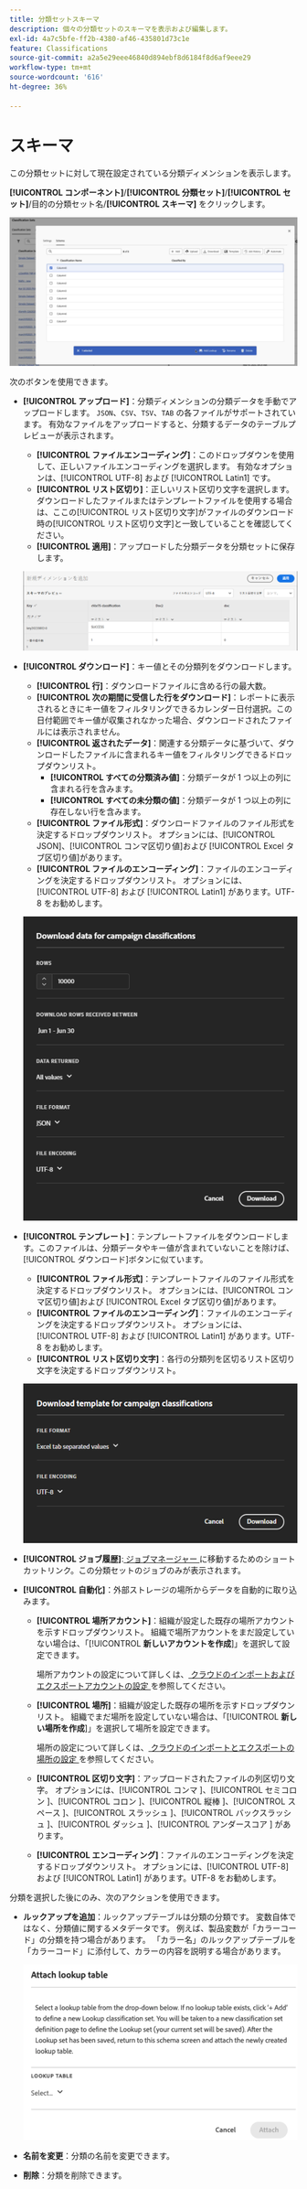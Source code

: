 ```yaml
---
title: 分類セットスキーマ
description: 個々の分類セットのスキーマを表示および編集します。
exl-id: 4a7c5bfe-ff2b-4380-af46-435801d73c1e
feature: Classifications
source-git-commit: a2a5e29eee46840d894ebf8d6184f8d6af9eee29
workflow-type: tm+mt
source-wordcount: '616'
ht-degree: 36%

---
```


# スキーマ

この分類セットに対して現在設定されている分類ディメンションを表示します。

**[!UICONTROL コンポーネント]**/**[!UICONTROL 分類セット]**/**[!UICONTROL セット]**/目的の分類セット名/**[!UICONTROL スキーマ]** をクリックします。

![ 分類セットスキーマ UI](../../assets/classification-set-schema.png)

次のボタンを使用できます。

<!--* **[!UICONTROL Add]**: Adds an empty row so that you can add a classification dimension to the schema.-->
* **[!UICONTROL アップロード]**：分類ディメンションの分類データを手動でアップロードします。 `JSON`、`CSV`、`TSV`、`TAB` の各ファイルがサポートされています。 有効なファイルをアップロードすると、分類するデータのテーブルプレビューが表示されます。
   * **[!UICONTROL ファイルエンコーディング]**：このドロップダウンを使用して、正しいファイルエンコーディングを選択します。 有効なオプションは、[!UICONTROL UTF-8] および [!UICONTROL Latin1] です。
   * **[!UICONTROL リスト区切り]**：正しいリスト区切り文字を選択します。 ダウンロードしたファイルまたはテンプレートファイルを使用する場合は、ここの[!UICONTROL リスト区切り文字]がファイルのダウンロード時の[!UICONTROL リスト区切り文字]と一致していることを確認してください。
   * **[!UICONTROL 適用]**：アップロードした分類データを分類セットに保存します。

  ![ 分類セットのアップロード ](../../assets/classification-set-upload.png)

* **[!UICONTROL ダウンロード]**：キー値とその分類列をダウンロードします。
   * **[!UICONTROL 行]**：ダウンロードファイルに含める行の最大数。
   * **[!UICONTROL 次の期間に受信した行をダウンロード]**：レポートに表示されるときにキー値をフィルタリングできるカレンダー日付選択。この日付範囲でキー値が収集されなかった場合、ダウンロードされたファイルには表示されません。
   * **[!UICONTROL 返されたデータ]**：関連する分類データに基づいて、ダウンロードしたファイルに含まれるキー値をフィルタリングできるドロップダウンリスト。
      * **[!UICONTROL すべての分類済み値]**：分類データが 1 つ以上の列に含まれる行を含みます。
      * **[!UICONTROL すべての未分類の値]**：分類データが 1 つ以上の列に存在しない行を含みます。
   * **[!UICONTROL ファイル形式]**：ダウンロードファイルのファイル形式を決定するドロップダウンリスト。 オプションには、[!UICONTROL JSON]、[!UICONTROL コンマ区切り値]および [!UICONTROL Excel タブ区切り値]があります。
   * **[!UICONTROL ファイルのエンコーディング]**：ファイルのエンコーディングを決定するドロップダウンリスト。 オプションには、[!UICONTROL UTF-8] および [!UICONTROL Latin1] があります。UTF-8 をお勧めします。

  ![ 分類セットのダウンロード ](../../assets/classification-set-download.png)

* **[!UICONTROL テンプレート]**：テンプレートファイルをダウンロードします。このファイルは、分類データやキー値が含まれていないことを除けば、[!UICONTROL ダウンロード]ボタンに似ています。
   * **[!UICONTROL ファイル形式]**：テンプレートファイルのファイル形式を決定するドロップダウンリスト。 オプションには、[!UICONTROL コンマ区切り値]および [!UICONTROL Excel タブ区切り値]があります。
   * **[!UICONTROL ファイルのエンコーディング]**：ファイルのエンコーディングを決定するドロップダウンリスト。 オプションには、[!UICONTROL UTF-8] および [!UICONTROL Latin1] があります。UTF-8 をお勧めします。
   * **[!UICONTROL リスト区切り文字]**：各行の分類列を区切るリスト区切り文字を決定するドロップダウンリスト。

  ![ 分類セットテンプレート ](../../assets/classification-set-template.png)

* **[!UICONTROL ジョブ履歴]**:[ ジョブマネージャー ](../job-manager.md) に移動するためのショートカットリンク。この分類セットのジョブのみが表示されます。
* **[!UICONTROL 自動化]**：外部ストレージの場所からデータを自動的に取り込みます。
   * **[!UICONTROL 場所アカウント]**：組織が設定した既存の場所アカウントを示すドロップダウンリスト。 組織で場所アカウントをまだ設定していない場合は、「[!UICONTROL **新しいアカウントを作成**]」を選択して設定できます。

     場所アカウントの設定について詳しくは、[ クラウドのインポートおよびエクスポートアカウントの設定 ](/help/components/locations/configure-import-accounts.md) を参照してください。

   * **[!UICONTROL 場所]**：組織が設定した既存の場所を示すドロップダウンリスト。 組織でまだ場所を設定していない場合は、「[!UICONTROL **新しい場所を作成**]」を選択して場所を設定できます。

     場所の設定について詳しくは、[ クラウドのインポートとエクスポートの場所の設定 ](/help/components/locations/configure-import-locations.md) を参照してください。

   * **[!UICONTROL 区切り文字]**：アップロードされたファイルの列区切り文字。 オプションには、[!UICONTROL  コンマ ]、[!UICONTROL  セミコロン ]、[!UICONTROL  コロン ]、[!UICONTROL  縦棒 ]、[!UICONTROL  スペース ]、[!UICONTROL  スラッシュ ]、[!UICONTROL  バックスラッシュ ]、[!UICONTROL  ダッシュ ]、[!UICONTROL  アンダースコア ] があります。

   * **[!UICONTROL エンコーディング]**：ファイルのエンコーディングを決定するドロップダウンリスト。 オプションには、[!UICONTROL UTF-8] および [!UICONTROL Latin1] があります。UTF-8 をお勧めします。

分類を選択した後にのみ、次のアクションを使用できます。

* **ルックアップを追加**：ルックアップテーブルは分類の分類です。 変数自体ではなく、分類値に関するメタデータです。 例えば、製品変数が「カラーコード」の分類を持つ場合があります。 「カラー名」のルックアップテーブルを「カラーコード」に添付して、カラーの内容を説明する場合があります。

  ![ 参照テーブルを添付 ](../../assets/lookup.png)

* **名前を変更**：分類の名前を変更できます。

* **削除**：分類を削除できます。
